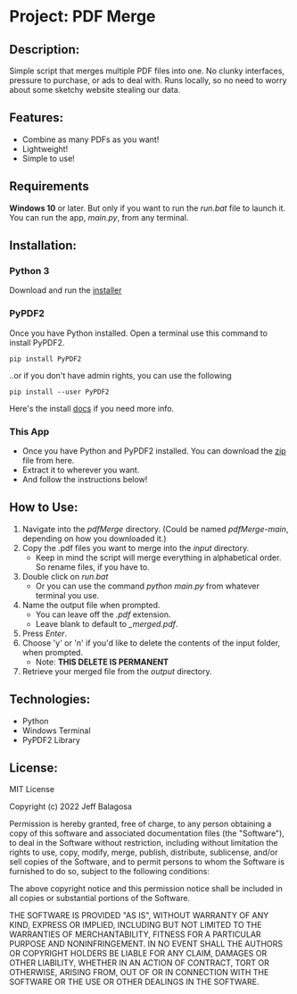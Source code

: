 # Project: PDF Merge

## Description:

Simple script that merges multiple PDF files into one. No clunky interfaces, pressure to purchase, or ads to deal with. Runs locally, so no need to worry about some sketchy website stealing our data.

## Features:

- Combine as many PDFs as you want!
- Lightweight!
- Simple to use!

## Requirements

**Windows 10** or later. But only if you want to run the _run.bat_ file to launch it. You can run the app, _main.py_, from any terminal.

## Installation:

### Python 3

Download and run the [installer](https://www.python.org/downloads/)

### PyPDF2

Once you have Python installed. Open a terminal use this command to install PyPDF2.

```
pip install PyPDF2
```

..or if you don't have admin rights, you can use the following

```
pip install --user PyPDF2
```

Here's the install [docs](https://pypdf2.readthedocs.io/en/latest/user/installation.html) if you need more info.

### This App

- Once you have Python and PyPDF2 installed. You can download the [zip](https://github.com/jeffbalagosa/pdfMerge/archive/refs/heads/main.zip) file from here.
- Extract it to wherever you want.
- And follow the instructions below!

## How to Use:

1. Navigate into the _pdfMerge_ directory. (Could be named _pdfMerge-main_, depending on how you downloaded it.)
2. Copy the .pdf files you want to merge into the _input_ directory.
   - Keep in mind the script will merge everything in alphabetical order. So rename files, if you have to.
3. Double click on _run.bat_
   - Or you can use the command _python main.py_ from whatever terminal you use.
4. Name the output file when prompted.
   - You can leave off the _.pdf_ extension.
   - Leave blank to default to _\_merged.pdf_.
5. Press _Enter_.
6. Choose 'y' or 'n' if you'd like to delete the contents of the input folder, when prompted.
   - Note: **THIS DELETE IS PERMANENT**
7. Retrieve your merged file from the _output_ directory.

## Technologies:

- Python
- Windows Terminal
- PyPDF2 Library

## License:

MIT License

Copyright (c) 2022 Jeff Balagosa

Permission is hereby granted, free of charge, to any person obtaining a copy
of this software and associated documentation files (the "Software"), to deal
in the Software without restriction, including without limitation the rights
to use, copy, modify, merge, publish, distribute, sublicense, and/or sell
copies of the Software, and to permit persons to whom the Software is
furnished to do so, subject to the following conditions:

The above copyright notice and this permission notice shall be included in all
copies or substantial portions of the Software.

THE SOFTWARE IS PROVIDED "AS IS", WITHOUT WARRANTY OF ANY KIND, EXPRESS OR
IMPLIED, INCLUDING BUT NOT LIMITED TO THE WARRANTIES OF MERCHANTABILITY,
FITNESS FOR A PARTICULAR PURPOSE AND NONINFRINGEMENT. IN NO EVENT SHALL THE
AUTHORS OR COPYRIGHT HOLDERS BE LIABLE FOR ANY CLAIM, DAMAGES OR OTHER
LIABILITY, WHETHER IN AN ACTION OF CONTRACT, TORT OR OTHERWISE, ARISING FROM,
OUT OF OR IN CONNECTION WITH THE SOFTWARE OR THE USE OR OTHER DEALINGS IN THE
SOFTWARE.
